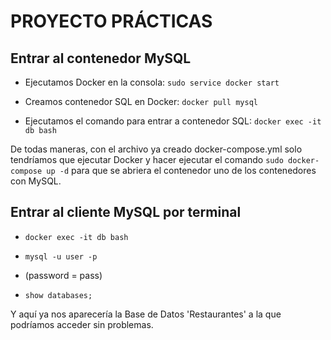 # PROYECTO PRÁCTICAS

## Entrar al contenedor MySQL
- Ejecutamos Docker en la consola: ```sudo service docker start```

- Creamos contenedor SQL en Docker: ```docker pull mysql```

- Ejecutamos el comando para entrar a contenedor SQL: ```docker exec -it db bash```

De todas maneras, con el archivo ya creado docker-compose.yml solo tendríamos que ejecutar Docker y hacer ejecutar el comando ```sudo docker-compose up -d``` para que se abriera el contenedor uno de los contenedores con MySQL.

## Entrar al cliente MySQL por terminal
- ```docker exec -it db bash```

- ```mysql -u user -p```

- (password = pass)

- ```show databases;```

Y aquí ya nos aparecería la Base de Datos 'Restaurantes' a la que podríamos acceder sin problemas.
